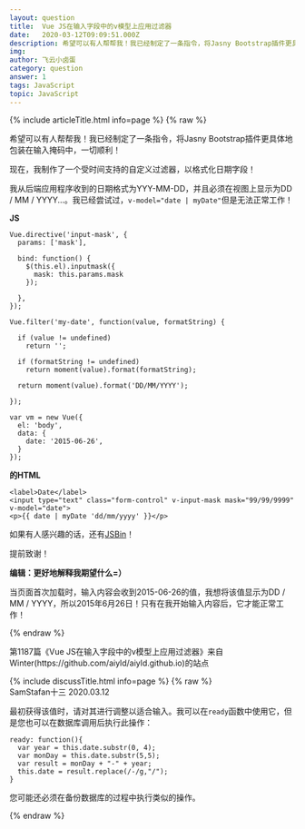 ```yaml
---
layout: question
title:  Vue JS在输入字段中的v模型上应用过滤器
date:   2020-03-12T09:09:51.000Z
description: 希望可以有人帮帮我！我已经制定了一条指令，将Jasny Bootstrap插件更具体地包装在输入掩码中，一切顺利！现在，我制作了一个受时间支持的自定义...
img: 
author: 飞云小卤蛋
category: question
answer: 1
tags: JavaScript
topic: JavaScript
---
```

<div class="article-root">
  <div class="article">
    {% include articleTitle.html info=page %}
    {% raw %}
    <div class="article-content"><p><font style="vertical-align: inherit;"><font style="vertical-align: inherit;">希望可以有人帮帮我！</font><font style="vertical-align: inherit;">我已经制定了一条指令，将Jasny Bootstrap插件更具体地包装在输入掩码中，一切顺利！</font></font></p>

<p><font style="vertical-align: inherit;"><font style="vertical-align: inherit;">现在，我制作了一个受时间支持的自定义过滤器，以格式化日期字段！</font></font></p>

<p><font style="vertical-align: inherit;"><font style="vertical-align: inherit;">我从后端应用程序收到的日期格式为YYY-MM-DD，并且必须在视图上显示为DD / MM / YYYY...。我已经尝试过，</font></font><code>v-model="date | myDate"</code><font style="vertical-align: inherit;"><font style="vertical-align: inherit;">但是无法正常工作！</font></font></p>

<p><strong><font style="vertical-align: inherit;"><font style="vertical-align: inherit;">JS</font></font></strong></p>

<pre><code>Vue.directive('input-mask', {<font></font>
  params: ['mask'],<font></font>
<font></font>
  bind: function() {<font></font>
    $(this.el).inputmask({<font></font>
      mask: this.params.mask<font></font>
    });<font></font>
<font></font>
  },<font></font>
});<font></font>
<font></font>
Vue.filter('my-date', function(value, formatString) {<font></font>
<font></font>
  if (value != undefined)<font></font>
    return '';<font></font>
<font></font>
  if (formatString != undefined)<font></font>
    return moment(value).format(formatString);<font></font>
<font></font>
  return moment(value).format('DD/MM/YYYY');<font></font>
<font></font>
});<font></font>
<font></font>
var vm = new Vue({<font></font>
  el: 'body',<font></font>
  data: {<font></font>
    date: '2015-06-26',<font></font>
  }<font></font>
});<font></font>
</code></pre>

<p><strong><font style="vertical-align: inherit;"><font style="vertical-align: inherit;">的HTML</font></font></strong></p>

<pre><code>&lt;label&gt;Date&lt;/label&gt;<font></font>
&lt;input type="text" class="form-control" v-input-mask mask="99/99/9999" v-model="date"&gt;<font></font>
&lt;p&gt;{{ date | myDate 'dd/mm/yyyy' }}&lt;/p&gt;<font></font>
</code></pre>

<p><font style="vertical-align: inherit;"><font style="vertical-align: inherit;">如果有人感兴趣的话，</font><font style="vertical-align: inherit;">还有</font></font><a href="https://jsbin.com/yayuyo/edit?html,js,output" rel="noreferrer"><font style="vertical-align: inherit;"><font style="vertical-align: inherit;">JSBin</font></font></a><font style="vertical-align: inherit;"><font style="vertical-align: inherit;">！</font></font></p>

<p><font style="vertical-align: inherit;"><font style="vertical-align: inherit;">提前致谢！</font></font></p>

<p><strong><font style="vertical-align: inherit;"><font style="vertical-align: inherit;">编辑：更好地解释我期望什么=）</font></font></strong></p>

<p><font style="vertical-align: inherit;"><font style="vertical-align: inherit;">当页面首次加载时，输入内容会收到2015-06-26的值，我想将该值显示为DD / MM / YYYY，所以2015年6月26日！</font><font style="vertical-align: inherit;">只有在我开始输入内容后，它才能正常工作！</font></font></p></div>
    {% endraw %}
  </div>
  <p class="winter_mark">第1187篇《Vue JS在输入字段中的v模型上应用过滤器》来自Winter(https://github.com/aiyld/aiyld.github.io)的站点</p>
  <div class="discuss-wrapper">
    {% include discussTitle.html info=page %}
    {% raw %}
    <div class="discuss-list">
    <div class="discuss-item">
        <div class="discuss-parent">
          <div class="discuss-meta">
            <span class="discuss-user">SamStafan十三</span>
            <span class="discuss-time">2020.03.12</span>
          </div>
          <div class="discuss-comment"><p><font style="vertical-align: inherit;"><font style="vertical-align: inherit;">最初获得该值时，请对其进行调整以适合输入。</font><font style="vertical-align: inherit;">我可以在</font></font><code>ready</code><font style="vertical-align: inherit;"><font style="vertical-align: inherit;">函数中使用它，但是您也可以在数据库调用后执行此操作：</font></font></p>

<pre><code>ready: function(){    <font></font>
  var year = this.date.substr(0, 4);<font></font>
  var monDay = this.date.substr(5,5);<font></font>
  var result = monDay + "-" + year;<font></font>
  this.date = result.replace(/-/g,"/");<font></font>
}<font></font>
</code></pre>

<p><font style="vertical-align: inherit;"><font style="vertical-align: inherit;">您可能还必须在备份数据库的过程中执行类似的操作。</font></font></p></div>
        </div></div>
    </div>
    {% endraw %}
  </div>
<div>
